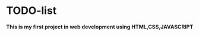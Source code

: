 # TODO-list
<strong>This is my first project in web development using HTML,CSS,JAVASCRIPT </strong>
